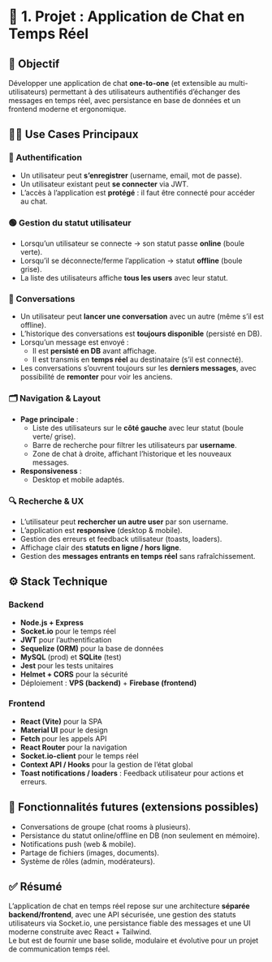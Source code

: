 # 📌 1. Projet : Application de Chat en Temps Réel


## 🎯 Objectif
Développer une application de chat **one-to-one** (et extensible au multi-utilisateurs) permettant à des utilisateurs authentifiés d’échanger des messages en temps réel, avec persistance en base de données et un frontend moderne et ergonomique.


## 🧑‍💻 Use Cases Principaux

### 🔐 Authentification
- Un utilisateur peut **s’enregistrer** (username, email, mot de passe).
- Un utilisateur existant peut **se connecter** via JWT.
- L’accès à l’application est **protégé** : il faut être connecté pour accéder au chat.

### 🟢 Gestion du statut utilisateur
- Lorsqu’un utilisateur se connecte → son statut passe **online** (boule verte).
- Lorsqu’il se déconnecte/ferme l’application → statut **offline** (boule grise).
- La liste des utilisateurs affiche **tous les users** avec leur statut.

### 💬 Conversations
- Un utilisateur peut **lancer une conversation** avec un autre (même s’il est offline).
- L’historique des conversations est **toujours disponible** (persisté en DB).
- Lorsqu’un message est envoyé :
    - Il est **persisté en DB** avant affichage.
    - Il est transmis en **temps réel** au destinataire (s’il est connecté).
- Les conversations s’ouvrent toujours sur les **derniers messages**, avec possibilité de **remonter** pour voir les anciens.

### 🗂 Navigation & Layout
- **Page principale** :
    - Liste des utilisateurs sur le **côté gauche** avec leur statut (boule verte/ grise).
    - Barre de recherche pour filtrer les utilisateurs par **username**.
    - Zone de chat à droite, affichant l’historique et les nouveaux messages.
- **Responsiveness** :
    - Desktop et mobile adaptés.

### 🔍 Recherche & UX
- L’utilisateur peut **rechercher un autre user** par son username.
- L’application est **responsive** (desktop & mobile).
- Gestion des erreurs et feedback utilisateur (toasts, loaders).
- Affichage clair des **statuts en ligne / hors ligne**.
- Gestion des **messages entrants en temps réel** sans rafraîchissement.


## ⚙️ Stack Technique

### Backend
- **Node.js + Express**
- **Socket.io** pour le temps réel
- **JWT** pour l’authentification
- **Sequelize (ORM)** pour la base de données
- **MySQL** (prod) et **SQLite** (test)
- **Jest** pour les tests unitaires
- **Helmet + CORS** pour la sécurité
- Déploiement : **VPS (backend)** + **Firebase (frontend)**

### Frontend
- **React (Vite)** pour la SPA
- **Material UI** pour le design
- **Fetch** pour les appels API
- **React Router** pour la navigation
- **Socket.io-client** pour le temps réel
- **Context API / Hooks** pour la gestion de l’état global
- **Toast notifications / loaders** : Feedback utilisateur pour actions et erreurs.

## 🚀 Fonctionnalités futures (extensions possibles)
- Conversations de groupe (chat rooms à plusieurs).
- Persistance du statut online/offline en DB (non seulement en mémoire).
- Notifications push (web & mobile).
- Partage de fichiers (images, documents).
- Système de rôles (admin, modérateurs).


## ✅ Résumé
L’application de chat en temps réel repose sur une architecture **séparée backend/frontend**, avec une API sécurisée, une gestion des statuts utilisateurs via Socket.io, une persistance fiable des messages et une UI moderne construite avec React + Tailwind.  
Le but est de fournir une base solide, modulaire et évolutive pour un projet de communication temps réel.
